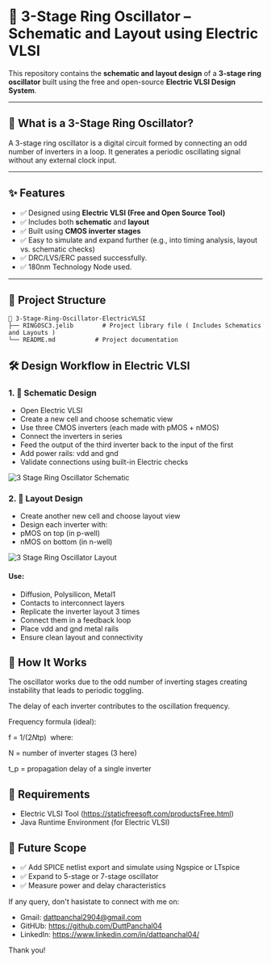# 🔁 3-Stage Ring Oscillator – Schematic and Layout using Electric VLSI

This repository contains the **schematic and layout design** of a **3-stage ring oscillator** built using the free and open-source **Electric VLSI Design System**.

---

## 📌 What is a 3-Stage Ring Oscillator?

A 3-stage ring oscillator is a digital circuit formed by connecting an odd number of inverters in a loop. It generates a periodic oscillating signal without any external clock input.

---

## ✨ Features

- ✅ Designed using **Electric VLSI (Free and Open Source Tool)**
- ✅ Includes both **schematic** and **layout**
- ✅ Built using **CMOS inverter stages**
- ✅ Easy to simulate and expand further (e.g., into timing analysis, layout vs. schematic checks)
- ✅ DRC/LVS/ERC passed successfully. 
- ✅ 180nm Technology Node used.

---

## 🧠 Project Structure

```plaintext
📁 3-Stage-Ring-Oscillator-ElectricVLSI
├── RINGOSC3.jelib        # Project library file ( Includes Schematics and Layouts )
└── README.md           # Project documentation
```
## 🛠️ Design Workflow in Electric VLSI

### 1. 🧩 Schematic Design
- Open Electric VLSI
- Create a new cell and choose schematic view
- Use three CMOS inverters (each made with pMOS + nMOS)
- Connect the inverters in series
- Feed the output of the third inverter back to the input of the first
- Add power rails: vdd and gnd
- Validate connections using built-in Electric checks

![3 Stage Ring Oscillator Schematic](https://github.com/user-attachments/assets/740f5cf5-3507-4239-8444-2362b2f9d44e)

### 2. 🧱 Layout Design
- Create another new cell and choose layout view
- Design each inverter with:
- pMOS on top (in p-well)
- nMOS on bottom (in n-well)

![3 Stage Ring Oscillator Layout](https://github.com/user-attachments/assets/ef795d84-c7b7-4c5a-9700-38a1089a7c97)

#### Use:

- Diffusion, Polysilicon, Metal1
- Contacts to interconnect layers
- Replicate the inverter layout 3 times
- Connect them in a feedback loop
- Place vdd and gnd metal rails
- Ensure clean layout and connectivity

## 🔄 How It Works
The oscillator works due to the odd number of inverting stages creating instability that leads to periodic toggling.

The delay of each inverter contributes to the oscillation frequency.

Frequency formula (ideal):

f = 1/(2*N*tp)
​
where:

N = number of inverter stages (3 here)

t_p = propagation delay of a single inverter

## 📌 Requirements
- Electric VLSI Tool (https://staticfreesoft.com/productsFree.html)
- Java Runtime Environment (for Electric VLSI)

## 🚀 Future Scope
- ✅ Add SPICE netlist export and simulate using Ngspice or LTspice
- ✅ Expand to 5-stage or 7-stage oscillator
- ✅ Measure power and delay characteristics

If any query, don't hasistate to connect with me on:

- Gmail: dattpanchal2904@gmail.com
- GitHUb: https://github.com/DuttPanchal04
- LinkedIn: https://www.linkedin.com/in/dattpanchal04/

Thank you!
